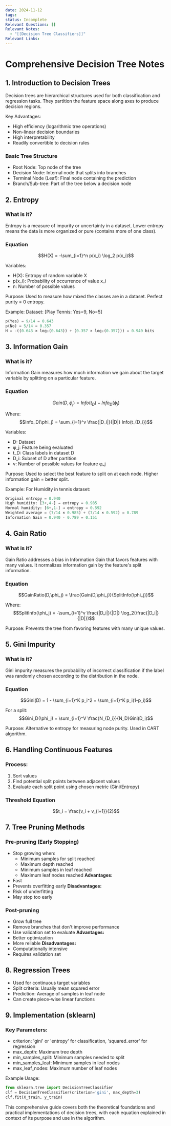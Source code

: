 ```yaml
---
date: 2024-11-12
tags: 
status: Incomplete
Relevant Questions: []
Relevant Notes:
  - "[[Decision Tree Classifiers]]"
Relevant Links:
---
```

# Comprehensive Decision Tree Notes

## 1. Introduction to Decision Trees
Decision trees are hierarchical structures used for both classification and regression tasks. They partition the feature space along axes to produce decision regions.

Key Advantages:
- High efficiency (logarithmic tree operations)
- Non-linear decision boundaries
- High interpretability
- Readily convertible to decision rules

### Basic Tree Structure
- Root Node: Top node of the tree
- Decision Node: Internal node that splits into branches
- Terminal Node (Leaf): Final node containing the prediction
- Branch/Sub-tree: Part of the tree below a decision node

## 2. Entropy
### What is it?
Entropy is a measure of impurity or uncertainty in a dataset. Lower entropy means the data is more organized or pure (contains more of one class).

### Equation
$$H(X) = -\sum_{i=1}^n p(x_i) \log_2 p(x_i)$$

Variables:
- H(X): Entropy of random variable X
- p(x_i): Probability of occurrence of value x_i
- n: Number of possible values

Purpose: Used to measure how mixed the classes are in a dataset. Perfect purity = 0 entropy.

Example:
Dataset: [Play Tennis: Yes=9, No=5]
```python
p(Yes) = 9/14 = 0.643
p(No) = 5/14 = 0.357
H = -((0.643 × log₂(0.643)) + (0.357 × log₂(0.357))) = 0.940 bits
```

## 3. Information Gain
### What is it?
Information Gain measures how much information we gain about the target variable by splitting on a particular feature.

### Equation
$$Gain(D,\phi_j) = Info(t_D) - Info_D(\phi_j)$$

Where:
$$Info_D(\phi_j) = \sum_{i=1}^v \frac{|D_i|}{|D|} Info(t_{D_i})$$

Variables:
- D: Dataset
- φ_j: Feature being evaluated
- t_D: Class labels in dataset D
- D_i: Subset of D after partition
- v: Number of possible values for feature φ_j

Purpose: Used to select the best feature to split on at each node. Higher information gain = better split.

Example:
For Humidity in tennis dataset:
```python
Original entropy = 0.940
High humidity: [3+,4-] → entropy = 0.985
Normal humidity: [6+,1-] → entropy = 0.592
Weighted average = (7/14 × 0.985) + (7/14 × 0.592) = 0.789
Information Gain = 0.940 - 0.789 = 0.151
```

## 4. Gain Ratio
### What is it?
Gain Ratio addresses a bias in Information Gain that favors features with many values. It normalizes information gain by the feature's split information.

### Equation
$$GainRatio(D,\phi_j) = \frac{Gain(D,\phi_j)}{SplitInfo(\phi_j)}$$

Where:
$$SplitInfo(\phi_j) = -\sum_{i=1}^v \frac{|D_i|}{|D|} \log_2(\frac{|D_i|}{|D|})$$

Purpose: Prevents the tree from favoring features with many unique values.

## 5. Gini Impurity
### What is it?
Gini impurity measures the probability of incorrect classification if the label was randomly chosen according to the distribution in the node.

### Equation
$$Gini(D) = 1 - \sum_{i=1}^K p_i^2 = \sum_{i=1}^K p_i(1-p_i)$$

For a split:
$$Gini_D(\phi_j) = \sum_{i=1}^V \frac{N_{D_i}}{N_D}Gini(D_i)$$

Purpose: Alternative to entropy for measuring node purity. Used in CART algorithm.

## 6. Handling Continuous Features
### Process:
1. Sort values
2. Find potential split points between adjacent values
3. Evaluate each split point using chosen metric (Gini/Entropy)

### Threshold Equation
$$t_i = \frac{v_i + v_{i+1}}{2}$$

## 7. Tree Pruning Methods
### Pre-pruning (Early Stopping)
- Stop growing when:
  - Minimum samples for split reached
  - Maximum depth reached
  - Minimum samples in leaf reached
  - Maximum leaf nodes reached
**Advantages:**
- Fast
- Prevents overfitting early
**Disadvantages:**
- Risk of underfitting
- May stop too early

### Post-pruning
- Grow full tree
- Remove branches that don't improve performance
- Use validation set to evaluate
**Advantages:**
- Better optimization
- More reliable
**Disadvantages:**
- Computationally intensive
- Requires validation set

## 8. Regression Trees
- Used for continuous target variables
- Split criteria: Usually mean squared error
- Prediction: Average of samples in leaf node
- Can create piece-wise linear functions

## 9. Implementation (sklearn)
### Key Parameters:
- criterion: 'gini' or 'entropy' for classification, 'squared_error' for regression
- max_depth: Maximum tree depth
- min_samples_split: Minimum samples needed to split
- min_samples_leaf: Minimum samples in leaf nodes
- max_leaf_nodes: Maximum number of leaf nodes

Example Usage:
```python
from sklearn.tree import DecisionTreeClassifier
clf = DecisionTreeClassifier(criterion='gini', max_depth=3)
clf.fit(X_train, y_train)
```

This comprehensive guide covers both the theoretical foundations and practical implementations of decision trees, with each equation explained in context of its purpose and use in the algorithm.